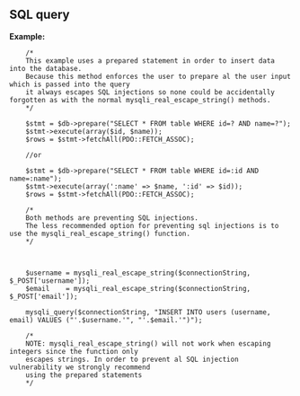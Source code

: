 
SQL query
-------

**Example:**



		/*
		This example uses a prepared statement in order to insert data into the database.
		Because this method enforces the user to prepare al the user input which is passed into the query
		it always escapes SQL injections so none could be accidentally forgotten as with the normal mysqli_real_escape_string() methods.
		*/

		$stmt = $db->prepare("SELECT * FROM table WHERE id=? AND name=?");
		$stmt->execute(array($id, $name));
		$rows = $stmt->fetchAll(PDO::FETCH_ASSOC);
	
		//or		

		$stmt = $db->prepare("SELECT * FROM table WHERE id=:id AND name=:name");
		$stmt->execute(array(':name' => $name, ':id' => $id));
		$rows = $stmt->fetchAll(PDO::FETCH_ASSOC);
	
		/*
		Both methods are preventing SQL injections.
		The less recommended option for preventing sql injections is to use the mysqli_real_escape_string() function.
		*/



		$username = mysqli_real_escape_string($connectionString, $_POST['username']);
		$email    = mysqli_real_escape_string($connectionString, $_POST['email']);

		mysqli_query($connectionString, "INSERT INTO users (username, email) VALUES ("'.$username.'", "'.$email.'")");

		/*
		NOTE: mysqli_real_escape_string() will not work when escaping integers since the function only
		escapes strings. In order to prevent al SQL injection vulnerability we strongly recommend 
		using the prepared statements
		*/
	





	